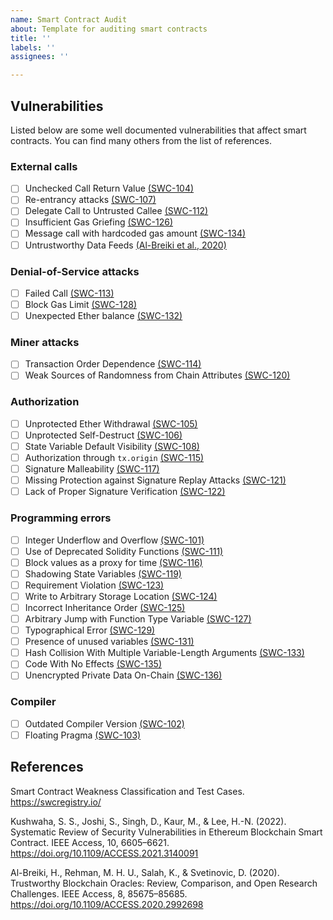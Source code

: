 ```yaml
---
name: Smart Contract Audit
about: Template for auditing smart contracts
title: ''
labels: ''
assignees: ''

---
```


## Vulnerabilities

Listed below are some well documented vulnerabilities that affect smart contracts.
You can find many others from the list of references.

### External calls
- [ ] Unchecked Call Return Value [(SWC-104)](https://swcregistry.io/docs/SWC-104)
- [ ] Re-entrancy attacks [(SWC-107)](https://swcregistry.io/docs/SWC-107)
- [ ] Delegate Call to Untrusted Callee [(SWC-112)](https://swcregistry.io/docs/SWC-112)
- [ ] Insufficient Gas Griefing [(SWC-126)](https://swcregistry.io/docs/SWC-126)
- [ ] Message call with hardcoded gas amount [(SWC-134)](https://swcregistry.io/docs/SWC-134)
- [ ] Untrustworthy Data Feeds [(Al-Breiki et al., 2020)](https://doi.org/10.1109/ACCESS.2021.3140091)

### Denial-of-Service attacks
- [ ] Failed Call [(SWC-113)](https://swcregistry.io/docs/SWC-113)
- [ ] Block Gas Limit [(SWC-128)](https://swcregistry.io/docs/SWC-128)
- [ ] Unexpected Ether balance [(SWC-132)](https://swcregistry.io/docs/SWC-132)

### Miner attacks
- [ ] Transaction Order Dependence [(SWC-114)](https://swcregistry.io/docs/SWC-114)
- [ ] Weak Sources of Randomness from Chain Attributes [(SWC-120)](https://swcregistry.io/docs/SWC-120)

### Authorization
- [ ] Unprotected Ether Withdrawal [(SWC-105)](https://swcregistry.io/docs/SWC-105)
- [ ] Unprotected Self-Destruct [(SWC-106)](https://swcregistry.io/docs/SWC-106)
- [ ] State Variable Default Visibility [(SWC-108)](https://swcregistry.io/docs/SWC-108)
- [ ] Authorization through `tx.origin` [(SWC-115)](https://swcregistry.io/docs/SWC-115)
- [ ] Signature Malleability [(SWC-117)](https://swcregistry.io/docs/SWC-117)
- [ ] Missing Protection against Signature Replay Attacks [(SWC-121)](https://swcregistry.io/docs/SWC-121)
- [ ] Lack of Proper Signature Verification [(SWC-122)](https://swcregistry.io/docs/SWC-122)

### Programming errors
- [ ] Integer Underflow and Overflow [(SWC-101)](https://swcregistry.io/docs/SWC-101)
- [ ] Use of Deprecated Solidity Functions [(SWC-111)](https://swcregistry.io/docs/SWC-111)
- [ ] Block values as a proxy for time [(SWC-116)](https://swcregistry.io/docs/SWC-116)
- [ ] Shadowing State Variables [(SWC-119)](https://swcregistry.io/docs/SWC-119)
- [ ] Requirement Violation [(SWC-123)](https://swcregistry.io/docs/SWC-123)
- [ ] Write to Arbitrary Storage Location [(SWC-124)](https://swcregistry.io/docs/SWC-124)
- [ ] Incorrect Inheritance Order [(SWC-125)](https://swcregistry.io/docs/SWC-125)
- [ ] Arbitrary Jump with Function Type Variable [(SWC-127)](https://swcregistry.io/docs/SWC-127)
- [ ] Typographical Error [(SWC-129)](https://swcregistry.io/docs/SWC-129)
- [ ] Presence of unused variables [(SWC-131)](https://swcregistry.io/docs/SWC-131)
- [ ] Hash Collision With Multiple Variable-Length Arguments [(SWC-133)](https://swcregistry.io/docs/SWC-133)
- [ ] Code With No Effects [(SWC-135)](https://swcregistry.io/docs/SWC-135)
- [ ] Unencrypted Private Data On-Chain [(SWC-136)](https://swcregistry.io/docs/SWC-136)

### Compiler
- [ ] Outdated Compiler Version [(SWC-102)](https://swcregistry.io/docs/SWC-102)
- [ ] Floating Pragma [(SWC-103)](https://swcregistry.io/docs/SWC-103)

## References

Smart Contract Weakness Classification and Test Cases. https://swcregistry.io/

Kushwaha, S. S., Joshi, S., Singh, D., Kaur, M., & Lee, H.-N. (2022). Systematic Review of Security Vulnerabilities in Ethereum Blockchain Smart Contract. IEEE Access, 10, 6605–6621. https://doi.org/10.1109/ACCESS.2021.3140091

Al-Breiki, H., Rehman, M. H. U., Salah, K., & Svetinovic, D. (2020). Trustworthy Blockchain Oracles: Review, Comparison, and Open Research Challenges. IEEE Access, 8, 85675–85685. https://doi.org/10.1109/ACCESS.2020.2992698
